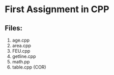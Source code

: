 # First Assignment in CPP

## Files:

1. age.cpp
1. area.cpp
1. FEU.cpp
1. getline.cpp
1. math.pp
1. table.cpp (COR)
